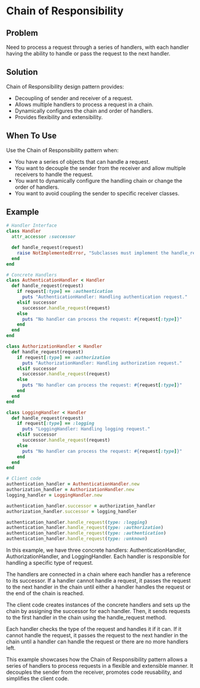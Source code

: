 # Chain of Responsibility

## Problem
Need to process a request through a series of handlers, with each handler having the ability to handle or pass the request to the next handler.

## Solution
Chain of Responsibility design pattern provides:
- Decoupling of sender and receiver of a request.
- Allows multiple handlers to process a request in a chain.
- Dynamically configures the chain and order of handlers.
- Provides flexibility and extensibility.

## When To Use
Use the Chain of Responsibility pattern when:
- You have a series of objects that can handle a request.
- You want to decouple the sender from the receiver and allow multiple receivers to handle the request.
- You want to dynamically configure the handling chain or change the order of handlers.
- You want to avoid coupling the sender to specific receiver classes.

## Example
```ruby
# Handler Interface
class Handler
  attr_accessor :successor

  def handle_request(request)
    raise NotImplementedError, "Subclasses must implement the handle_request method."
  end
end

# Concrete Handlers
class AuthenticationHandler < Handler
  def handle_request(request)
    if request[:type] == :authentication
      puts "AuthenticationHandler: Handling authentication request."
    elsif successor
      successor.handle_request(request)
    else
      puts "No handler can process the request: #{request[:type]}"
    end
  end
end

class AuthorizationHandler < Handler
  def handle_request(request)
    if request[:type] == :authorization
      puts "AuthorizationHandler: Handling authorization request."
    elsif successor
      successor.handle_request(request)
    else
      puts "No handler can process the request: #{request[:type]}"
    end
  end
end

class LoggingHandler < Handler
  def handle_request(request)
    if request[:type] == :logging
      puts "LoggingHandler: Handling logging request."
    elsif successor
      successor.handle_request(request)
    else
      puts "No handler can process the request: #{request[:type]}"
    end
  end
end

# Client code
authentication_handler = AuthenticationHandler.new
authorization_handler = AuthorizationHandler.new
logging_handler = LoggingHandler.new

authentication_handler.successor = authorization_handler
authorization_handler.successor = logging_handler

authentication_handler.handle_request(type: :logging)
authentication_handler.handle_request(type: :authorization)
authentication_handler.handle_request(type: :authentication)
authentication_handler.handle_request(type: :unknown)

```

In this example, we have three concrete handlers: AuthenticationHandler, AuthorizationHandler, and LoggingHandler. Each handler is responsible for handling a specific type of request.

The handlers are connected in a chain where each handler has a reference to its successor. If a handler cannot handle a request, it passes the request to the next handler in the chain until either a handler handles the request or the end of the chain is reached.

The client code creates instances of the concrete handlers and sets up the chain by assigning the successor for each handler. Then, it sends requests to the first handler in the chain using the handle_request method.

Each handler checks the type of the request and handles it if it can. If it cannot handle the request, it passes the request to the next handler in the chain until a handler can handle the request or there are no more handlers left.

This example showcases how the Chain of Responsibility pattern allows a series of handlers to process requests in a flexible and extensible manner. It decouples the sender from the receiver, promotes code reusability, and simplifies the client code.